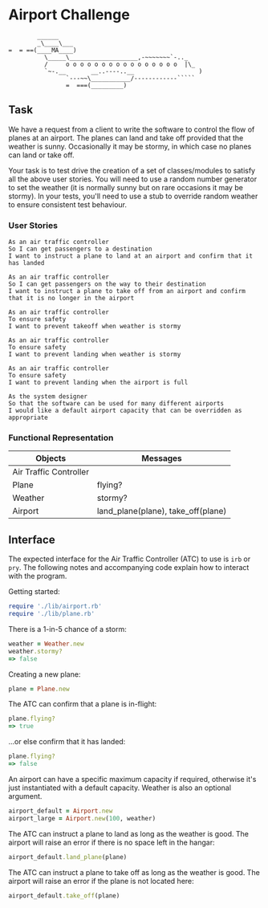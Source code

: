 # Airport Challenge

```
        ______
        _\____\___
=  = ==(____MA____)
          \_____\___________________,-~~~~~~~`-.._
          /     o o o o o o o o o o o o o o o o  |\_
          `~-.__       __..----..__                  )
                `---~~\___________/------------`````
                =  ===(_________)

```

## Task

We have a request from a client to write the software to control the flow of planes at an airport. The planes can land and take off provided that the weather is sunny. Occasionally it may be stormy, in which case no planes can land or take off.

Your task is to test drive the creation of a set of classes/modules to satisfy all the above user stories. You will need to use a random number generator to set the weather (it is normally sunny but on rare occasions it may be stormy). In your tests, you'll need to use a stub to override random weather to ensure consistent test behaviour.

### User Stories

```
As an air traffic controller
So I can get passengers to a destination
I want to instruct a plane to land at an airport and confirm that it has landed

As an air traffic controller
So I can get passengers on the way to their destination
I want to instruct a plane to take off from an airport and confirm that it is no longer in the airport

As an air traffic controller
To ensure safety
I want to prevent takeoff when weather is stormy

As an air traffic controller
To ensure safety
I want to prevent landing when weather is stormy

As an air traffic controller
To ensure safety
I want to prevent landing when the airport is full

As the system designer
So that the software can be used for many different airports
I would like a default airport capacity that can be overridden as appropriate
```

### Functional Representation

Objects  | Messages
------------- | -------------
Air Traffic Controller  |
Plane  | flying?
Weather | stormy?
Airport | land_plane(plane), take_off(plane)


## Interface
The expected interface for the Air Traffic Controller (ATC) to use is `irb` or `pry`. The following notes and accompanying code explain how to interact with the program.

Getting started:
```ruby
require './lib/airport.rb'
require './lib/plane.rb'
```


There is a 1-in-5 chance of a storm:
```ruby
weather = Weather.new
weather.stormy?
=> false
```


Creating a new plane:
```ruby
plane = Plane.new
```


The ATC can confirm that a plane is in-flight:
```ruby
plane.flying?
=> true
```


...or else confirm that it has landed:
```ruby
plane.flying?
=> false
```


An airport can have a specific maximum capacity if required, otherwise it's just instantiated with a default capacity. Weather is also an optional argument.
```ruby
airport_default = Airport.new
airport_large = Airport.new(100, weather)
```


The ATC can instruct a plane to land as long as the weather is good. The airport will raise an error if there is no space left in the hangar:
```ruby
airport_default.land_plane(plane)
```


The ATC can instruct a plane to take off as long as the weather is good. The airport will raise an error if the plane is not located here:
```ruby
airport_default.take_off(plane)
```
